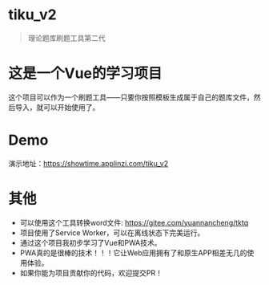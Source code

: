 # tiku_v2

> 理论题库刷题工具第二代

# 这是一个Vue的学习项目

这个项目可以作为一个刷题工具——只要你按照模板生成属于自己的题库文件，然后导入，就可以开始使用了。

# Demo

演示地址：https://showtime.applinzi.com/tiku_v2

# 其他

- 可以使用这个工具转换word文件: https://gitee.com/yuannancheng/tktq
- 项目使用了Service Worker，可以在离线状态下完美运行。
- 通过这个项目我初步学习了Vue和PWA技术。
- PWA真的是很棒的技术！！！它让Web应用拥有了和原生APP相差无几的使用体验。
- 如果你能为项目贡献你的代码，欢迎提交PR！
